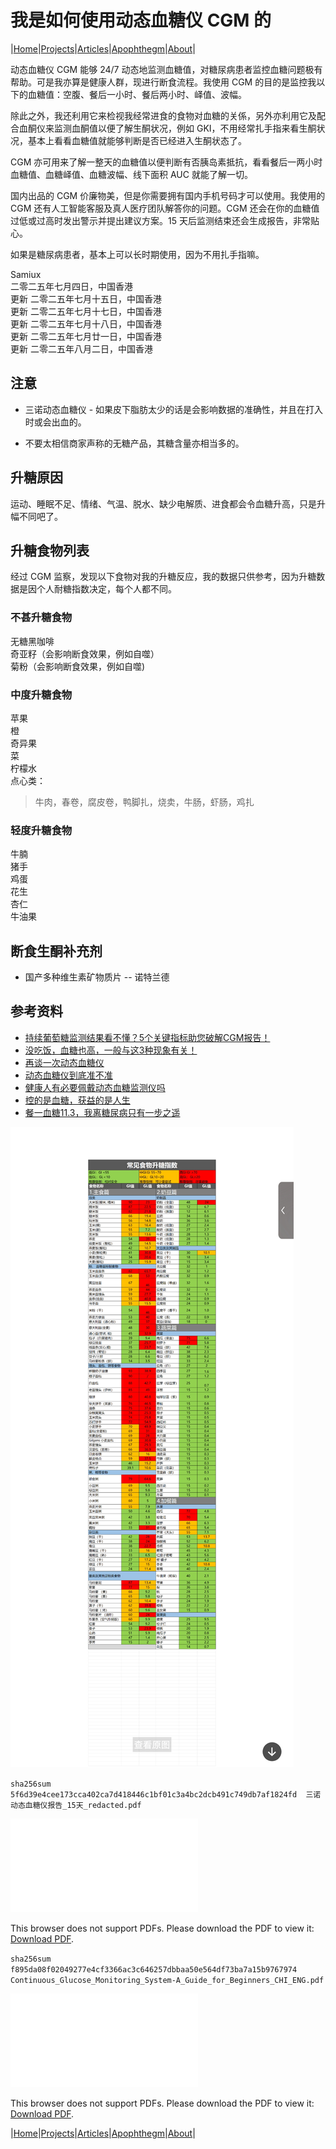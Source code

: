 # 我是如何使用动态血糖仪 CGM 的

|[Home](/README.md)|[Projects](/projects.md)|[Articles](/articles.md)|[Apophthegm](/apophthegm.md)|[About](/about.md)|

动态血糖仪 CGM 能够 24/7 动态地监测血糖值，对糖尿病患者监控血糖问题极有帮助。可是我亦算是健康人群，现进行断食流程。我使用 CGM 的目的是监控我以下的血糖值：空腹、餐后一小时、餐后两小时、峄值、波幅。

除此之外，我还利用它来检视我经常进食的食物对血糖的关係，另外亦利用它及配合血酮仪来监测血酮值以便了解生酮状况，例如 GKI，不用经常扎手指来看生酮状况，基本上看看血糖值就能够判断是否已经进入生酮状态了。

CGM 亦可用来了解一整天的血糖值以便判断有否胰岛素抵抗，看看餐后一两小时血糖值、血糖峄值、血糖波幅、线下面积 AUC 就能了解一切。

国内出品的 CGM 价廉物美，但是你需要拥有国内手机号码才可以使用。我使用的 CGM 还有人工智能客服及真人医疗团队解答你的问题。CGM 还会在你的血糖值过低或过高时发出警示并提出建议方案。15 天后监测结束还会生成报告，非常贴心。

如果是糖尿病患者，基本上可以长时期使用，因为不用扎手指嘛。

Samiux    
二零二五年七月四日，中国香港   
更新 二零二五年七月十五日，中国香港    
更新 二零二五年七月十七日，中国香港    
更新 二零二五年七月十八日，中国香港    
更新 二零二五年七月廿一日，中国香港    
更新 二零二五年八月二日，中国香港    

## 注意

- 三诺动态血糖仪 - 如果皮下脂肪太少的话是会影响数据的准确性，并且在打入时或会出血的。  

- 不要太相信商家声称的无糖产品，其糖含量亦相当多的。     

## 升糖原因

运动、睡眠不足、情绪、气温、脱水、缺少电解质、进食都会令血糖升高，只是升幅不同吧了。

## 升糖食物列表

经过 CGM 监察，发现以下食物对我的升糖反应，我的数据只供参考，因为升糖数据是因个人耐糖指数决定，每个人都不同。

### 不甚升糖食物

无糖黑咖啡     
奇亚籽（会影响断食效果，例如自噬）    
菊粉（会影响断食效果，例如自噬)      

### 中度升糖食物

苹果    
橙    
奇异果  
菜    
柠檬水      
点心类：    
> 牛肉，春卷，腐皮卷，鸭脚扎，烧卖，牛肠，虾肠，鸡扎     

### 轻度升糖食物

牛腩    
猪手    
鸡蛋    
花生    
杏仁    
牛油果       

## 断食生酮补充剂
 
- 国产多种维生素矿物质片 -- 诺特兰德    

## 参考资料

- [持续葡萄糖监测结果看不懂？5个关键指标助您破解CGM报告！](https://mp.weixin.qq.com/s/_ktmRSAWuaEmAG9tyfmC2g)  
- [没吃饭，血糖也高，一般与这3种现象有关！](https://mp.weixin.qq.com/s/SEwuz4ACZutsntsLSYxD5Q)    
- [再谈一次动态血糖仪](https://mp.weixin.qq.com/s/w7xR0qNrcCEHAXT5bcGZDg)     
- [动态血糖仪到底准不准](https://mp.weixin.qq.com/s/qa5dtueQQEhBpUg8bbPSJQ)     
- [健康人有必要佩戴动态血糖监测仪吗](https://mp.weixin.qq.com/s/s0FMqsxahyLgMZhX_O1u9w)     
- [控的是血糖，获益的是人生](https://mp.weixin.qq.com/s/FjFM3w3oBg8LjlDYk4JXnQ)     
- [餐一血糖11.3，我离糖尿病只有一步之遥](https://mp.weixin.qq.com/s/qQRCEGVbNhzIoVp7PTSknw)    

![](https://raw.githubusercontent.com/samiux/images/master/cgm/gi_gl.jpg)  

```sha256sum 5f6d39e4cee173cca402ca7d418446c1bf01c3a4bc2dcb491c749db7af1824fd  三诺动态血糖仪报告_15天_redacted.pdf```

<object data="/pdf/三诺动态血糖仪报告_15天_redacted.pdf" type="application/pdf" width="900px" height="700px">
    <embed src="/pdf/三诺动态血糖仪报告_15天_redacted.pdf">
        <p>This browser does not support PDFs. Please download the PDF to view it: <a href="/pdf/三诺动态血糖仪报告_15天_redacted.pdf">Download PDF</a>.</p>
</object>


```sha256sum f895da08f02049277e4cf3366ac3c646257dbbaa50e564df73ba7a15b9767974  Continuous_Glucose_Monitoring_System-A_Guide_for_Beginners_CHI_ENG.pdf```

<object data="/pdf/Continuous_Glucose_Monitoring_System-A_Guide_for_Beginners_CHI_ENG.pdf" type="application/pdf" width="900px" height="700px">
    <embed src="/pdf/Continuous_Glucose_Monitoring_System-A_Guide_for_Beginners_CHI_ENG.pdf">
        <p>This browser does not support PDFs. Please download the PDF to view it: <a href="/pdf/Continuous_Glucose_Monitoring_System-A_Guide_for_Beginners_CHI_ENG.pdf">Download PDF</a>.</p>
</object>

|[Home](/README.md)|[Projects](/projects.md)|[Articles](/articles.md)|[Apophthegm](/apophthegm.md)|[About](/about.md)|
